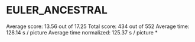 # EULER_ANCESTRAL

Average score:	13.56	out of 17.25
Total score:	434	out of 552
Average time: 	128.14	s / picture
Average time normalized:	125.37	s / picture *